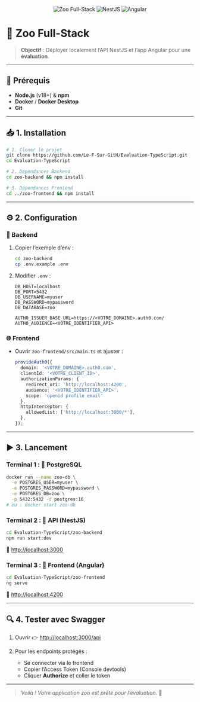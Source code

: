 <p align="center">
  <img src="https://img.shields.io/badge/Zoo-Full%20Stack-brightgreen" alt="Zoo Full-Stack" />
  <img src="https://img.shields.io/badge/NestJS-API-orange" alt="NestJS" />
  <img src="https://img.shields.io/badge/Angular-Frontend-red" alt="Angular" />
</p>

# 🦁 Zoo Full-Stack

> **Objectif** : Déployer localement l’API NestJS et l’app Angular pour une **évaluation**.

---

## 🚀 Prérequis

* **Node.js** (v18+) & **npm**
* **Docker** / **Docker Desktop**
* **Git**

---

## 📥 1. Installation

```bash
# 1. Cloner le projet
git clone https://github.com/Le-F-Sur-GitH/Evaluation-TypeScript.git
cd Evaluation-TypeScript

# 2. Dépendances Backend
cd zoo-backend && npm install

# 3. Dépendances Frontend
cd ../zoo-frontend && npm install
```

---

## ⚙️ 2. Configuration

### 🔧 Backend

1. Copier l’exemple d’env :

   ```bash
   cd zoo-backend
   cp .env.example .env
   ```
2. Modifier `.env` :

   ```env
   DB_HOST=localhost
   DB_PORT=5432
   DB_USERNAME=myuser
   DB_PASSWORD=mypassword
   DB_DATABASE=zoo

   AUTH0_ISSUER_BASE_URL=https://<VOTRE_DOMAINE>.auth0.com/
   AUTH0_AUDIENCE=<VOTRE_IDENTIFIER_API>
   ```

### 🌐 Frontend

* Ouvrir `zoo-frontend/src/main.ts` et ajuster :

  ```ts
  provideAuth0({
    domain: '<VOTRE_DOMAINE>.auth0.com',
    clientId: '<VOTRE_CLIENT_ID>',
    authorizationParams: {
      redirect_uri: 'http://localhost:4200',
      audience: '<VOTRE_IDENTIFIER_API>',
      scope: 'openid profile email'
    },
    httpInterceptor: {
      allowedList: ['http://localhost:3000/*'],
    },
  });
  ```

---

## ▶️ 3. Lancement

### Terminal 1 : 🐘 PostgreSQL

```bash
docker run --name zoo-db \
  -e POSTGRES_USER=myuser \
  -e POSTGRES_PASSWORD=mypassword \
  -e POSTGRES_DB=zoo \
  -p 5432:5432 -d postgres:16
# ou : docker start zoo-db
```

### Terminal 2 : 🚏 API (NestJS)

```bash
cd Evaluation-TypeScript/zoo-backend
npm run start:dev
```

🔗 [http://localhost:3000](http://localhost:3000)

### Terminal 3 : 🦓 Frontend (Angular)

```bash
cd Evaluation-TypeScript/zoo-frontend
ng serve
```

🔗 [http://localhost:4200](http://localhost:4200)

---

## 🔍 4. Tester avec Swagger

1. Ouvrir 👉 [http://localhost:3000/api](http://localhost:3000/api)
2. Pour les endpoints protégés :

   * Se connecter via le frontend
   * Copier l’Access Token (Console devtools)
   * Cliquer **Authorize** et coller le token

---

> *Voilà ! Votre application zoo est prête pour l’évaluation.* 🎉
